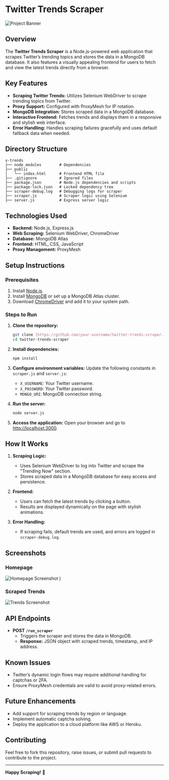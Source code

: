 # Twitter Trends Scraper

![Project Banner](image.png)

## Overview
The **Twitter Trends Scraper** is a Node.js-powered web application that scrapes Twitter’s trending topics and stores the data in a MongoDB database. It also features a visually appealing frontend for users to fetch and view the latest trends directly from a browser.

## Key Features
- **Scraping Twitter Trends:** Utilizes Selenium WebDriver to scrape trending topics from Twitter.
- **Proxy Support:** Configured with ProxyMesh for IP rotation.
- **MongoDB Integration:** Stores scraped data in a MongoDB database.
- **Interactive Frontend:** Fetches trends and displays them in a responsive and stylish web interface.
- **Error Handling:** Handles scraping failures gracefully and uses default fallback data when needed.

## Directory Structure
```
x-trends
├── node_modules        # Dependencies
├── public
│   └── index.html      # Frontend HTML file
├── .gitignore          # Ignored files
├── package.json        # Node.js dependencies and scripts
├── package-lock.json   # Locked dependency tree
├── scraper-debug.log   # Debugging logs for scraper
├── scraper.js          # Scraper logic using Selenium
├── server.js           # Express server logic
```

## Technologies Used
- **Backend:** Node.js, Express.js
- **Web Scraping:** Selenium WebDriver, ChromeDriver
- **Database:** MongoDB Atlas
- **Frontend:** HTML, CSS, JavaScript
- **Proxy Management:** ProxyMesh

## Setup Instructions

### Prerequisites
1. Install [Node.js](https://nodejs.org/).
2. Install [MongoDB](https://www.mongodb.com/) or set up a MongoDB Atlas cluster.
3. Download [ChromeDriver](https://chromedriver.chromium.org/downloads) and add it to your system path.

### Steps to Run
1. **Clone the repository:**
   ```bash
   git clone [https://github.com/your-username/twitter-trends-scraper.git](https://github.com/immo7932/TrendSpyder)
   cd twitter-trends-scraper
   ```

2. **Install dependencies:**
   ```bash
   npm install
   ```

3. **Configure environment variables:**
   Update the following constants in `scraper.js` and `server.js`:
   - `X_USERNAME`: Your Twitter username.
   - `X_PASSWORD`: Your Twitter password.
   - `MONGO_URI`: MongoDB connection string.

4. **Run the server:**
   ```bash
   node server.js
   ```

5. **Access the application:**
   Open your browser and go to [http://localhost:3000](http://localhost:3000).

## How It Works
1. **Scraping Logic:**
   - Uses Selenium WebDriver to log into Twitter and scrape the "Trending Now" section.
   - Stores scraped data in a MongoDB database for easy access and persistence.

2. **Frontend:**
   - Users can fetch the latest trends by clicking a button.
   - Results are displayed dynamically on the page with stylish animations.

3. **Error Handling:**
   - If scraping fails, default trends are used, and errors are logged in `scraper-debug.log`.

## Screenshots
### Homepage
![Homepage Screenshot](public/Homepage/image.png)
)

### Scraped Trends
![Trends Screenshot](image.png)

## API Endpoints
- **POST `/run_scraper`**
  - Triggers the scraper and stores the data in MongoDB.
  - **Response:** JSON object with scraped trends, timestamp, and IP address.

## Known Issues
- Twitter’s dynamic login flows may require additional handling for captchas or 2FA.
- Ensure ProxyMesh credentials are valid to avoid proxy-related errors.

## Future Enhancements
- Add support for scraping trends by region or language.
- Implement automatic captcha solving.
- Deploy the application to a cloud platform like AWS or Heroku.

## Contributing
Feel free to fork this repository, raise issues, or submit pull requests to contribute to the project.

---
**Happy Scraping!** 🚀

